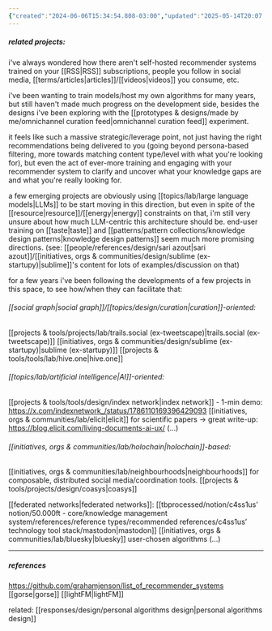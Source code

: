 ```yaml
---
{"created":"2024-06-06T15:34:54.808-03:00","updated":"2025-05-14T20:07:46.224-03:00","aliases":["recommender system"],"tags":["topic","lab","AI","🌱","response"],"relevancescore":94,"notestage":["🌱"],"dg-publish":true,"permalink":"/responses/lab/recommender-systems/","dgPassFrontmatter":true}
---
```


##### related projects:

i've always wondered how there aren't self-hosted recommender systems trained on your [[RSS\|RSS]] subscriptions, people you follow in social media, [[terms/articles\|articles]]/[[videos\|videos]] you consume, etc.

i've been wanting to train models/host my own algorithms for many years, but still haven't made much progress on the development side, besides the designs i've been exploring with the [[prototypes & designs/made by me/omnichannel curation feed\|omnichannel curation feed]] experiment.

it feels like such a massive strategic/leverage point, not just having the right recommendations being delivered to you (going beyond persona-based filtering, more towards matching content type/level with what you're looking for), but even the act of ever-more training and engaging with your recommender system to clarify and uncover what your knowledge gaps are and what you're really looking for.

a few emerging projects are obviously using [[topics/lab/large language models\|LLMs]] to be start moving in this direction, but even in spite of the [[resource\|resource]]/[[energy\|energy]] constraints on that, i'm still very unsure about how much LLM-centric this architecture should be. end-user training on [[taste\|taste]] and [[patterns/pattern collections/knowledge design patterns\|knowledge design patterns]] seem much more promising directions. (see: [[people/references/design/sari azout\|sari azout]]/[[initiatives, orgs & communities/design/sublime (ex-startupy)\|sublime]]'s content for lots of examples/discussion on that)

for a few years i've been following the developments of a few projects in this space, to see how/when they can facilitate that:
###### [[social graph\|social graph]]/[[topics/design/curation\|curation]]-oriented:
[[projects & tools/projects/lab/trails.social (ex-tweetscape)\|trails.social (ex-tweetscape)]]
[[initiatives, orgs & communities/design/sublime (ex-startupy)\|sublime (ex-startupy)]]
[[projects & tools/tools/lab/hive.one\|hive.one]]
###### [[topics/lab/artificial intelligence\|AI]]-oriented:
[[projects & tools/tools/design/index network\|index network]] - 1-min demo: https://x.com/indexnetwork_/status/1786110169396429093
[[initiatives, orgs & communities/lab/elicit\|elicit]] for scientific papers -> great write-up: https://blog.elicit.com/living-documents-ai-ux/
(...)
###### [[initiatives, orgs & communities/lab/holochain\|holochain]]-based:
[[initiatives, orgs & communities/lab/neighbourhoods\|neighbourhoods]] for composable, distributed social media/coordination tools.
[[projects & tools/projects/design/coasys\|coasys]]

[[federated networks\|federated networks]]:
[[tbprocessed/notion/c4ss1us’ notion/50.000ft - core/knowledge management system/references/reference types/recommended references/c4ss1us’ technology tool stack/mastodon\|mastodon]]
[[initiatives, orgs & communities/lab/bluesky\|bluesky]] user-chosen algorithms
(...)

---
##### references

https://github.com/grahamjenson/list_of_recommender_systems
[[gorse\|gorse]]
[[lightFM\|lightFM]]

related: [[responses/design/personal algorithms design\|personal algorithms design]]

